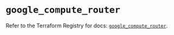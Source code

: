 # `google_compute_router`

Refer to the Terraform Registry for docs: [`google_compute_router`](https://registry.terraform.io/providers/hashicorp/google/6.28.0/docs/resources/compute_router).
